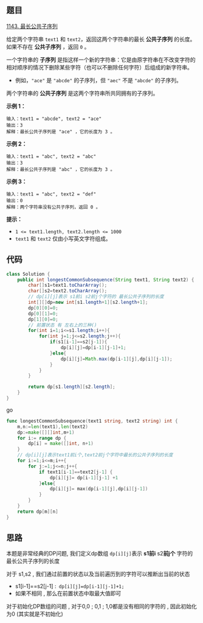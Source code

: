 ## 题目

[1143. 最长公共子序列](https://leetcode.cn/problems/longest-common-subsequence/)

给定两个字符串 `text1` 和 `text2`，返回这两个字符串的最长 **公共子序列** 的长度。如果不存在 **公共子序列** ，返回 `0` 。

一个字符串的 **子序列** 是指这样一个新的字符串：它是由原字符串在不改变字符的相对顺序的情况下删除某些字符（也可以不删除任何字符）后组成的新字符串。

- 例如，`"ace"` 是 `"abcde"` 的子序列，但 `"aec"` 不是 `"abcde"` 的子序列。

两个字符串的 **公共子序列** 是这两个字符串所共同拥有的子序列。

**示例 1：**

```
输入：text1 = "abcde", text2 = "ace" 
输出：3  
解释：最长公共子序列是 "ace" ，它的长度为 3 。
```

**示例 2：**

```
输入：text1 = "abc", text2 = "abc"
输出：3
解释：最长公共子序列是 "abc" ，它的长度为 3 。
```

**示例 3：**

```
输入：text1 = "abc", text2 = "def"
输出：0
解释：两个字符串没有公共子序列，返回 0 。
```

 

**提示：**

- `1 <= text1.length, text2.length <= 1000`
- `text1` 和 `text2` 仅由小写英文字符组成。

## 代码

```java
class Solution {
    public int longestCommonSubsequence(String text1, String text2) {
        char[]s1=text1.toCharArray();
        char[]s2=text2.toCharArray();
        // dp[i][j]表示 s1前i s2前j个字符的 最长公共子序列的长度
        int[][]dp=new int[s1.length+1][s2.length+1];
        dp[0][0]=0;
        dp[0][1]=0;
        dp[1][0]=0;
        // 前置状态 有 左右上的三种()
        for(int i=1;i<=s1.length;i++){
            for(int j=1;j<=s2.length;j++){
                if(s1[i-1]==s2[j-1]){
                    dp[i][j]=dp[i-1][j-1]+1;
                }else{
                    dp[i][j]=Math.max(dp[i-1][j],dp[i][j-1]);
                }
            }
        }

        return dp[s1.length][s2.length];
    }
}
```

go

```go
func longestCommonSubsequence(text1 string, text2 string) int {
    m,n:=len(text1),len(text2)
    dp:=make([][]int,m+1)
    for i:= range dp {
        dp[i] = make([]int, n+1)
    }
    // dp[i][j]表示text1前i个,text2前j个字符中最长的公共子序列的长度
    for i:=1;i<=m;i++{
        for j:=1;j<=n;j++{
            if text1[i-1]==text2[j-1] {
                dp[i][j]= dp[i-1][j-1] +1
            }else{
                dp[i][j]= max(dp[i-1][j],dp[i][j-1])
            }
        }
    }
    return dp[m][n]
}

```



## 思路

本题是非常经典的DP问题,   我们定义dp数组 `dp[i][j]`表示 **s1前i** s2**前j个** 字符的 最长公共子序列的长度

对于 s1,s2 , 我们通过前置的状态以及当前遍历到的字符可以推断出当前的状态

- s1[i-1]==s2[j-1]  :` dp[i][j]=dp[i-1][j-1]+1;`
- 如果不相同 , 那么在前置状态中取最大值即可

对于初始化DP数组的问题 , 对于0,0  ; 0,1 ; 1,0都是没有相同的字符的 , 因此初始化为0 (其实就是不初始化)